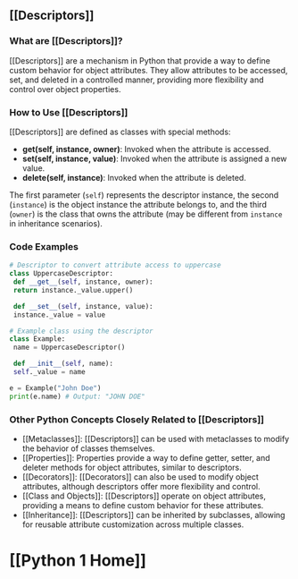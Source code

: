 ## [[Descriptors]]

### What are [[Descriptors]]?
 [[Descriptors]] are a mechanism in Python that provide a way to define custom behavior for object attributes. They allow attributes to be accessed, set, and deleted in a controlled manner, providing more flexibility and control over object properties.

### How to Use [[Descriptors]]
 [[Descriptors]] are defined as classes with special methods:

- **__get__(self, instance, owner)**: Invoked when the attribute is accessed.
- **__set__(self, instance, value)**: Invoked when the attribute is assigned a new value.
- **__delete__(self, instance)**: Invoked when the attribute is deleted.

The first parameter (`self`) represents the descriptor instance, the second (`instance`) is the object instance the attribute belongs to, and the third (`owner`) is the class that owns the attribute (may be different from `instance` in inheritance scenarios).

### Code Examples
```python
# Descriptor to convert attribute access to uppercase
class UppercaseDescriptor:
 def __get__(self, instance, owner):
 return instance._value.upper()

 def __set__(self, instance, value):
 instance._value = value

# Example class using the descriptor
class Example:
 name = UppercaseDescriptor()

 def __init__(self, name):
 self._value = name

e = Example("John Doe")
print(e.name) # Output: "JOHN DOE"
```

### Other Python Concepts Closely Related to [[Descriptors]]

- [[Metaclasses]]: [[Descriptors]] can be used with metaclasses to modify the behavior of classes themselves.
- [[Properties]]: Properties provide a way to define getter, setter, and deleter methods for object attributes, similar to descriptors.
- [[Decorators]]: [[Decorators]] can also be used to modify object attributes, although descriptors offer more flexibility and control.
- [[Class and Objects]]: [[Descriptors]] operate on object attributes, providing a means to define custom behavior for these attributes.
- [[Inheritance]]: [[Descriptors]] can be inherited by subclasses, allowing for reusable attribute customization across multiple classes.
# [[Python 1 Home]]